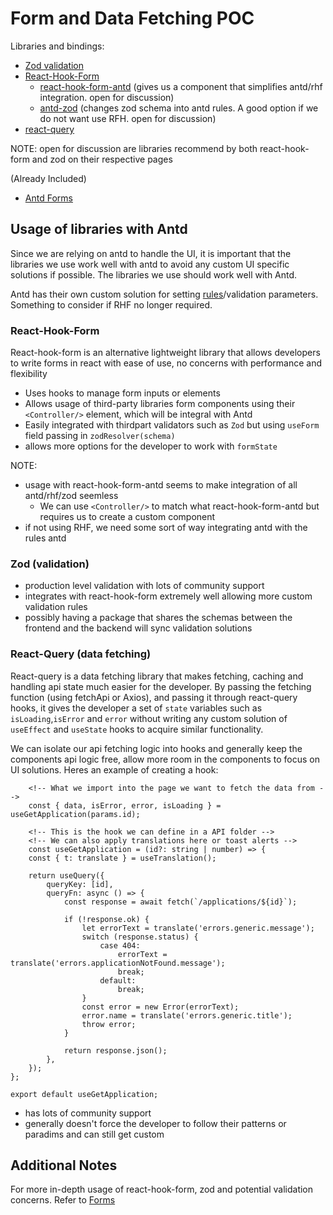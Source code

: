 # Form and Data Fetching POC

Libraries and bindings:

- [Zod validation](https://zod.dev/)
- [React-Hook-Form](https://react-hook-form.com/)
  - [react-hook-form-antd](https://github.com/jsun969/react-hook-form-antd) (gives us a component that simplifies antd/rhf integration. open for discussion)
  - [antd-zod](https://github.com/MrBr/antd-zod) (changes zod schema into antd rules. A good option if we do not want use RFH. open for discussion)
- [react-query](https://tanstack.com/query/v5/docs/framework/react/overview)

NOTE: open for discussion are libraries recommend by both react-hook-form and zod on their respective pages

(Already Included)

- [Antd Forms](https://ant.design/components/form)

## Usage of libraries with Antd

Since we are relying on antd to handle the UI, it is important that the libraries we use work well with antd
to avoid any custom UI specific solutions if possible. The libraries we use should work well with Antd.

Antd has their own custom solution for setting [rules](https://ant.design/components/form#rule)/validation parameters. Something to consider if RHF no longer required.

### React-Hook-Form

React-hook-form is an alternative lightweight library that allows developers to write forms in react with ease of use, no concerns with performance and flexibility

- Uses hooks to manage form inputs or elements
- Allows usage of third-party libraries form components using their `<Controller/>` element, which will be integral with Antd
- Easily integrated with thirdpart validators such as `Zod` but using `useForm` field passing in `zodResolver(schema)`
- allows more options for the developer to work with `formState`

NOTE:

- usage with react-hook-form-antd seems to make integration of all antd/rhf/zod seemless
  - We can use `<Controller/>` to match what react-hook-form-antd but requires us to create a custom component
- if not using RHF, we need some sort of way integrating antd with the rules antd

### Zod (validation)

- production level validation with lots of community support
- integrates with react-hook-form extremely well allowing more custom validation rules
- possibly having a package that shares the schemas between the frontend and the backend will sync validation solutions

### React-Query (data fetching)

React-query is a data fetching library that makes fetching, caching and handling api state much easier for the developer.
By passing the fetching function (using fetchApi or Axios), and passing it through react-query hooks, it gives
the developer a set of `state` variables such as `isLoading`,`isError` and `error` without writing any custom solution of `useEffect` and `useState`
hooks to acquire similar functionality.

We can isolate our api fetching logic into hooks and generally keep the components api logic free, allow more room in the components to focus on UI solutions.
Heres an example of creating a hook:

```
    <!-- What we import into the page we want to fetch the data from -->
	const { data, isError, error, isLoading } = useGetApplication(params.id);

    <!-- This is the hook we can define in a API folder -->
    <!-- We can also apply translations here or toast alerts -->
    const useGetApplication = (id?: string | number) => {
	const { t: translate } = useTranslation();

	return useQuery({
		queryKey: [id],
		queryFn: async () => {
			const response = await fetch(`/applications/${id}`);

			if (!response.ok) {
				let errorText = translate('errors.generic.message');
				switch (response.status) {
					case 404:
						errorText = translate('errors.applicationNotFound.message');
						break;
					default:
						break;
				}
				const error = new Error(errorText);
				error.name = translate('errors.generic.title');
				throw error;
			}

			return response.json();
		},
	});
};

export default useGetApplication;

```

- has lots of community support
- generally doesn't force the developer to follow their patterns or paradims and can still get custom

## Additional Notes

For more in-depth usage of react-hook-form, zod and potential validation concerns. Refer to [Forms](https://github.com/OHCRN/platform/blob/develop/docs/forms.md)
